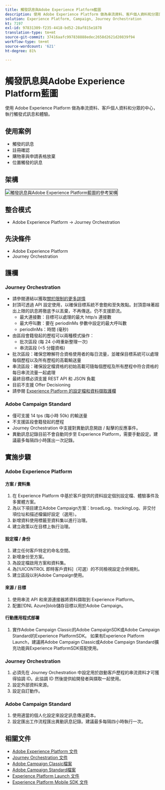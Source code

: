```yaml
---
title: 觸發訊息與Adobe Experience Platform藍圖
description: 使用 Adobe Experience Platform 做為串流資料、客戶個人資料和分眾的中心，執行觸發式訊息和體驗。
solution: Experience Platform, Campaign, Journey Orchestration
kt: 7197
exl-id: 97831309-f235-4418-bd52-28af815e1878
translation-type: tm+mt
source-git-commit: 37416aafc997838888edec2658d2621d20839f94
workflow-type: tm+mt
source-wordcount: '621'
ht-degree: 81%

---
```


# 觸發訊息與Adobe Experience Platform藍圖

使用 Adobe Experience Platform 做為串流資料、客戶個人資料和分眾的中心，執行觸發式訊息和體驗。

## 使用案例

* 觸發的訊息
* 註冊確認
* 購物車與申請表格放棄
* 位置觸發的訊息

## 架構

<img src="assets/triggered.svg" alt="觸發訊息與Adobe Experience Platform藍圖的參考架構" style="border:1px solid #4a4a4a" />

## 整合模式

* Adobe Experience Platform -> Journey Orchestration

## 先決條件

* Adobe Experience Platform
* Journey Orchestration

## 護欄

### Journey Orchestration

* 請參閱連結以獲取[關於限制的更多詳情](https://experienceleague.adobe.com/docs/journeys/using/starting-with-journeys/limitations.html?lang=zh-Hant#starting-with-journeys)
* 封頂可透過 API 設定使用，以確保目標系統不會飽和至失敗點。封頂意味著超出上限的訊息將徹底予以丟棄，不再傳送。仍不支援節流。
   * 最大連接數：目標可以處理的最大 http/s 連接數
   * 最大呼叫數：要在 periodInMs 參數中設定的最大呼叫數
   * periodInMs：時間 (毫秒)
* 由區段會籍發起的歷程可以兩種模式操作：
   * 批次區段 (每 24 小時重新整理一次)
   * 串流區段 (&lt;5 分鐘資格)
* 批次區段：確保您瞭解符合資格使用者的每日流量，並確保目標系統可以處理每個歷程以及所有歷程的高載輸送量
* 串流區段：確保設定檔資格的初始高載可隨每個歷程及所有歷程中符合資格的每日串流流量一起處理
* 最終目標必須支援 REST API 和 JSON 負載
* 目前不支援 Offer Decisioning
* 請參閱 [Experience Platform 的設定檔和資料擷取護欄](https://experienceleague.adobe.com/docs/experience-platform/profile/guardrails.html?lang=zh-Hant)

### Adobe Campaign Standard

* 僅可支援 14 tps (每小時 50k) 的輸送量
* 不支援區段會籍發起的歷程
* Journey Orchestration 中支援對異動訊息開啟 / 點擊的反應事件。
* 異動訊息記錄目前不會自動同步至 Experience Platform，需要手動設定。建議最多每隔四小時匯出一次記錄。


## 實施步驟

### Adobe Experience Platform

#### 方案 / 資料集

1. 在 Experience Platform 中基於客戶提供的資料設定個別設定檔、體驗事件及多實體方案。
1. 為以下項目建立Adobe Campaign方案：broadLog、trackingLog、非交付項位址和描述檔偏好設定（選用）。
1. 新增資料使用標籤至資料集以進行治理。
1. 建立政策以在目標上執行治理。

#### 設定檔 / 身份

1. 建立任何客戶特定的命名空間。
1. 新增身份至方案。
1. 為設定檔啟用方案和資料集。
1. 為[!UICONTROL 即時客戶資料]（可選）的不同檢視設定合併規則。
1. 建立區段以利Adobe Campaign使用。

#### 來源 / 目標

1. 使用串流 API 和來源連接器將資料擷取到 Experience Platform。
1. 配置[!DNL Azure]blob儲存目標以用於Adobe Campaign。

#### 行動應用程式部署

1. 實作Adobe Campaign Classic的Adobe CampaignSDK或Adobe Campaign Standard的Experience PlatformSDK。 如果有Experience Platform Launch，建議將Adobe Campaign Classic或Adobe Campaign Standard擴充功能與Experience PlatformSDK搭配使用。


### Journey Orchestration

1. 必須先在 Journey Orchestration 中設定用於啟動客戶歷程的串流資料才可獲得協調 ID。此協調 ID 然後提供給開發者與擷取一起使用。
1. 設定外部資料來源。
1. 設定自訂動作。

### Adobe Campaign Standard

1. 使用適當的個人化設定來設定訊息傳送範本。
1. 設定匯出工作流程匯出異動訊息記錄。建議最多每隔四小時執行一次。


## 相關文件

* [Adobe Experience Platform 文件](https://experienceleague.adobe.com/docs/experience-platform.html?lang=zh-Hant)
* [Journey Orchestration 文件](https://experienceleague.adobe.com/docs/journey-orchestration.html?lang=zh-Hant)
* [Adobe Campaign Classic檔案](https://experienceleague.adobe.com/docs/campaign-classic.html?lang=zh-Hant)
* [Adobe Campaign Standard檔案](https://experienceleague.adobe.com/docs/campaign-standard.html?lang=zh-Hant)
* [Experience Platform Launch 文件](https://experienceleague.adobe.com/docs/launch.html?lang=zh-Hant)
* [Experience Platform Mobile SDK 文件](https://experienceleague.adobe.com/docs/mobile.html?lang=zh-Hant)
